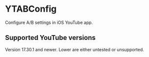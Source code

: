 # YTABConfig

Configure A/B settings in iOS YouTube app.

## Supported YouTube versions

Version 17.30.1 and newer. Lower are either untested or unsupported.
